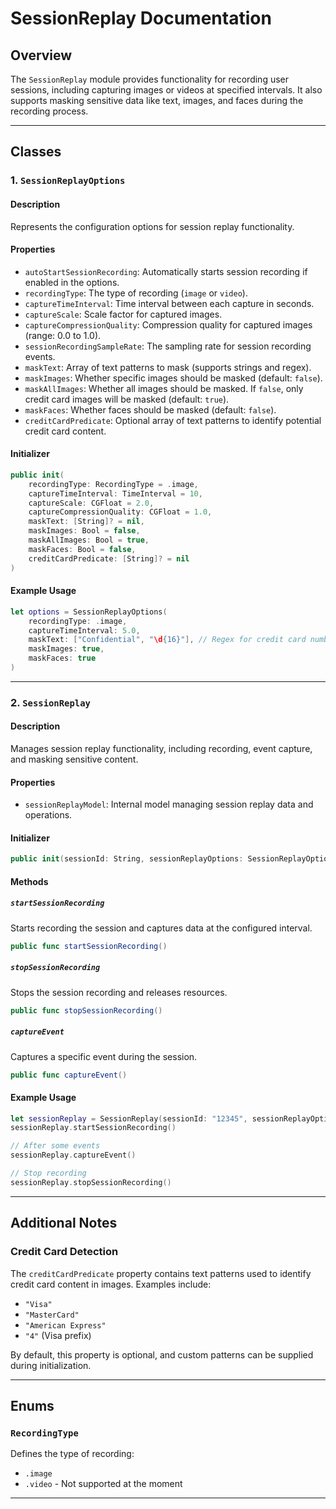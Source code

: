 # SessionReplay Documentation

## Overview

The `SessionReplay` module provides functionality for recording user sessions, including capturing images or videos at specified intervals. It also supports masking sensitive data like text, images, and faces during the recording process.

---

## Classes

### 1. `SessionReplayOptions`

#### Description
Represents the configuration options for session replay functionality.

#### Properties
- `autoStartSessionRecording`: Automatically starts session recording if enabled in the options.
- `recordingType`: The type of recording (`image` or `video`).
- `captureTimeInterval`: Time interval between each capture in seconds.
- `captureScale`: Scale factor for captured images.
- `captureCompressionQuality`: Compression quality for captured images (range: 0.0 to 1.0).
- `sessionRecordingSampleRate`: The sampling rate for session recording events.
- `maskText`: Array of text patterns to mask (supports strings and regex).
- `maskImages`: Whether specific images should be masked (default: `false`).
- `maskAllImages`: Whether all images should be masked. If `false`, only credit card images will be masked (default: `true`).
- `maskFaces`: Whether faces should be masked (default: `false`).
- `creditCardPredicate`: Optional array of text patterns to identify potential credit card content.

#### Initializer
```swift
public init(
    recordingType: RecordingType = .image,
    captureTimeInterval: TimeInterval = 10,
    captureScale: CGFloat = 2.0,
    captureCompressionQuality: CGFloat = 1.0,
    maskText: [String]? = nil,
    maskImages: Bool = false,
    maskAllImages: Bool = true,
    maskFaces: Bool = false,
    creditCardPredicate: [String]? = nil
)
```

#### Example Usage
```swift
let options = SessionReplayOptions(
    recordingType: .image,
    captureTimeInterval: 5.0,
    maskText: ["Confidential", "\d{16}"], // Regex for credit card numbers
    maskImages: true,
    maskFaces: true
)
```

---

### 2. `SessionReplay`

#### Description
Manages session replay functionality, including recording, event capture, and masking sensitive content.

#### Properties
- `sessionReplayModel`: Internal model managing session replay data and operations.

#### Initializer
```swift
public init(sessionId: String, sessionReplayOptions: SessionReplayOptions)
```

#### Methods

##### `startSessionRecording`
Starts recording the session and captures data at the configured interval.

```swift
public func startSessionRecording()
```

##### `stopSessionRecording`
Stops the session recording and releases resources.

```swift
public func stopSessionRecording()
```

##### `captureEvent`
Captures a specific event during the session.

```swift
public func captureEvent()
```

#### Example Usage
```swift
let sessionReplay = SessionReplay(sessionId: "12345", sessionReplayOptions: options)
sessionReplay.startSessionRecording()

// After some events
sessionReplay.captureEvent()

// Stop recording
sessionReplay.stopSessionRecording()
```

---

## Additional Notes

### Credit Card Detection
The `creditCardPredicate` property contains text patterns used to identify credit card content in images. Examples include:
- `"Visa"`
- `"MasterCard"`
- `"American Express"`
- `"4"` (Visa prefix)

By default, this property is optional, and custom patterns can be supplied during initialization.

---

## Enums

### `RecordingType`
Defines the type of recording:
- `.image`
- `.video` - Not supported at the moment

---
